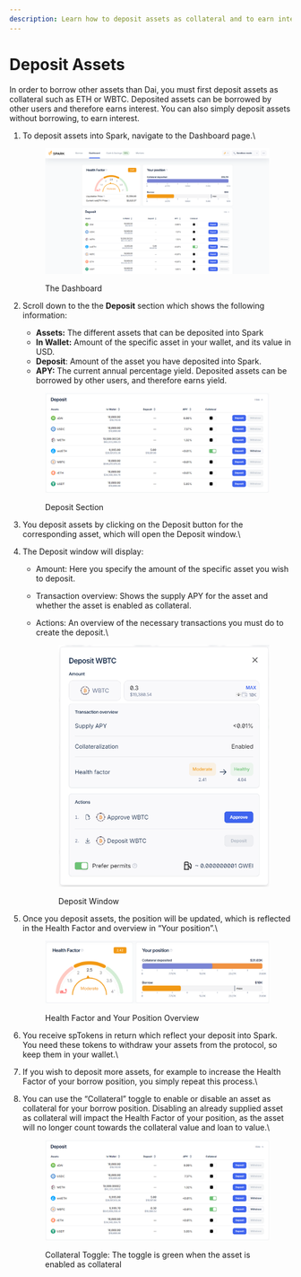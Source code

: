 ```yaml
---
description: Learn how to deposit assets as collateral and to earn interest.
---
```


# Deposit Assets

In order to borrow other assets than Dai, you must first deposit assets as collateral such as ETH or WBTC. Deposited assets can be borrowed by other users and therefore earns interest. You can also simply deposit assets without borrowing, to earn interest.

1.  To deposit assets into Spark, navigate to the Dashboard page.\


    <figure><img src="../../.gitbook/assets/dashboard-overview (2).png" alt=""><figcaption><p>The Dashboard</p></figcaption></figure>


2.  Scroll down to the the **Deposit** section which shows the following information:

    * **Assets:** The different assets that can be deposited into Spark
    * **In Wallet:** Amount of the specific asset in your wallet, and its value in USD.
    * **Deposit**: Amount of the asset you have deposited into Spark.
    * **APY:** The current annual percentage yield. Deposited assets can be borrowed by other users, and therefore earns yield.

    <figure><img src="../../.gitbook/assets/deposit-section (1).png" alt=""><figcaption><p>Deposit Section</p></figcaption></figure>
3. You deposit assets by clicking on the Deposit button for the corresponding asset, which will open the Deposit window.\

4. The Deposit window will display:
   * Amount: Here you specify the amount of the specific asset you wish to deposit.
   * Transaction overview: Shows the supply APY for the asset and whether the asset is enabled as collateral.
   *   Actions: An overview of the necessary transactions you must do to create the deposit.\


       <figure><img src="../../.gitbook/assets/deposit-wbtc-col.png" alt=""><figcaption><p>Deposit Window<br></p></figcaption></figure>
5.  Once you deposit assets, the position will be updated, which is reflected in the Health Factor and overview in “Your position”.\


    <figure><img src="../../.gitbook/assets/your-position-health-factor-2-col.png" alt=""><figcaption><p>Health Factor and Your Position Overview</p></figcaption></figure>


6. You receive spTokens in return which reflect your deposit into Spark. You need these tokens to withdraw your assets from the protocol, so keep them in your wallet.\

7. If you wish to deposit more assets, for example to increase the Health Factor of your borrow position, you simply repeat this process.\

8.  You can use the “Collateral” toggle to enable or disable an asset as collateral for your borrow position. Disabling an already supplied asset as collateral will impact the Health Factor of your position, as the asset will no longer count towards the collateral value and loan to value.\


    <figure><img src="../../.gitbook/assets/col-toggle-wbtc.png" alt=""><figcaption><p>Collateral Toggle: The toggle is green when the asset is enabled as collateral</p></figcaption></figure>

